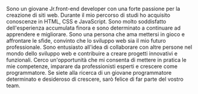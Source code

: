 Sono un giovane Jr.front-end developer con una forte passione per la creazione di siti web. 
Durante il mio percorso di studi ho acquisito conoscenze in HTML, CSS e JavaScript. 
Sono molto soddisfatto dell'esperienza accumulata finora e sono determinato a continuare ad apprendere e migliorare. 
Sono una persona che ama mettersi in gioco e affrontare le sfide, convinto che lo sviluppo web sia il mio futuro professionale.
Sono entusiasto all'idea di collaborare con altre persone nel mondo dello sviluppo web e contribuire a creare progetti innovativi e funzionali.
Cerco un'opportunità che mi consenta di mettere in pratica le mie competenze, imparare da professionisti esperti e crescere come programmatore.
Se siete alla ricerca di un giovane programmatore determinato e desideroso di crescere, sarò felice di far parte del vostro team.
